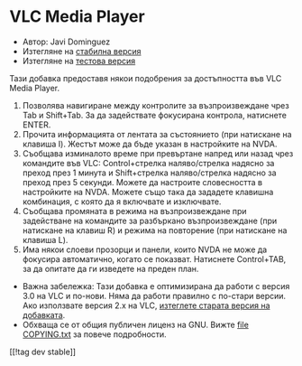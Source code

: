# VLC Media Player #

* Автор: Javi Dominguez
* Изтегляне на [стабилна версия][2]
* Изтегляне на [тестова версия][3]

Тази добавка предоставя някои подобрения за достъпността във VLC Media
Player.

1. Позволява навигиране между контролите за възпроизвеждане чрез Tab и
   Shift+Tab. За да задействате фокусирана контрола, натиснете ENTER.
2. Прочита информацията от лентата за състоянието (при натискане на клавиша
   I). Жестът може да бъде указан в настройките на NVDA.
3. Съобщава изминалото време при превъртане напред или назад чрез командите
   във VLC: Control+стрелка наляво/стрелка надясно за преход през 1 минута и
   Shift+стрелка наляво/стрелка надясно за преход през 5 секунди. Можете да
   настроите словесността в настройките на NVDA. Можете също така да
   зададете клавишна комбинация, с която да я включвате и изключвате.
4. Съобщава промяната в режима на възпроизвеждане при задействане на
   командите за разбъркано възпроизвеждане (при натискане на клавиш R) и
   режима на повторение (при натискане на клавиша L).
5. Има някои слоеви прозорци и панели, които NVDA не може да фокусира
   автоматично, когато се показват. Натиснете Control+TAB, за да опитате да
   ги изведете на преден план.

* Важна забележка: Тази добавка е оптимизирана да работи с версия 3.0 на VLC
  и по-нови. Няма да работи правилно с по-стари версии. Ако използвате
  версия 2.x на VLC,  [изтеглете старата версия на добавката][1].
* Обхваща се от общия публичен лиценз на GNU. Вижте [file
  COPYING.txt](https://github.com/javidominguez/VLC/blob/master/COPYING.txt)
  за повече подробности.

[[!tag dev stable]]

[1]: https://addons.nvda-project.org/files/get.php?file=vlc

[2]: https://addons.nvda-project.org/files/get.php?file=vlc-18

[3]: https://addons.nvda-project.org/files/get.php?file=vlc-dev
